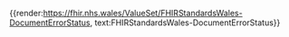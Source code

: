 <div class="warning"><span class="ImplementWarn"></span></div>

{{render:https://fhir.nhs.wales/ValueSet/FHIRStandardsWales-DocumentErrorStatus, text:FHIRStandardsWales-DocumentErrorStatus}}